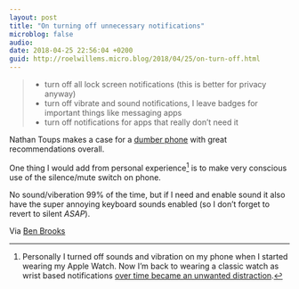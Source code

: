```yaml
---
layout: post
title: "On turning off unnecessary notifications"
microblog: false
audio: 
date: 2018-04-25 22:56:04 +0200
guid: http://roelwillems.micro.blog/2018/04/25/on-turn-off.html
---
```

> - turn off all lock screen notifications (this is better for privacy anyway)
> - turn off vibrate and sound notifications, I leave badges for important things like messaging apps
> - turn off notifications for apps that really don’t need it

Nathan Toups makes a case for a [dumber phone](https://nomasters.io/posts/dumber-phone/) with great recommendations overall. 

One thing I would add from personal experience[^1] is to make very conscious use of the silence/mute switch on phone. 

No sound/viberation 99% of the time, but if I need and enable sound it also have the super annoying keyboard sounds enabled (so I don’t forget to revert to silent _ASAP_).

Via [Ben Brooks](https://brooksreview.net/2018/04/dumber-phone/)

[^1]:Personally I turned off sounds and vibration on my phone when I started wearing my Apple Watch.  Now I’m back to wearing a classic watch as wrist based notifications [over time became an unwanted distraction](http://roelwillems.com/2018/04/10/the-battery-of.html). 
